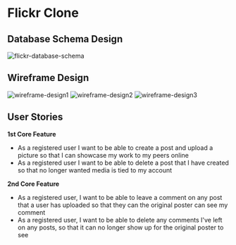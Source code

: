 # Flickr Clone

## Database Schema Design
![flickr-database-schema]

[flickr-database-schema]: https://i.imgur.com/kxu0RIG.png

## Wireframe Design
![wireframe-design1]
![wireframe-design2]
![wireframe-design3]


[wireframe-design1]: https://i.imgur.com/CGj3xdo.png
[wireframe-design2]: https://i.imgur.com/LWl7S2d.png
[wireframe-design3]: https://i.imgur.com/6zCL9lN.png

## User Stories
**1st Core Feature**
- As a registered user I want to be able to create a post and upload a picture so that I can showcase my work to my peers online
- As a registered user I want to be able to delete a post that I have created so that no longer wanted media is tied to my account

**2nd Core Feature**
- As a registered user, I want to be able to leave a comment on any post that a user has uploaded so that they can the original poster can see my comment
- As a registered user, I want to be able to delete any comments I've left on any posts, so that it can no longer show up for the original poster to see
